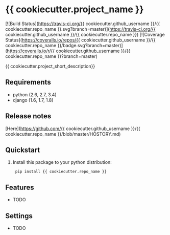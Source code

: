{{ cookiecutter.project_name }}
=============================

[![Build Status](https://travis-ci.org/{{ cookiecutter.github_username }}/{{ cookiecutter.repo_name }}.svg?branch=master)](https://travis-ci.org/{{ cookiecutter.github_username }}/{{ cookiecutter.repo_name }}) [![Coverage Status](https://coveralls.io/repos/{{ cookiecutter.github_username }}/{{ cookiecutter.repo_name }}/badge.svg?branch=master)](https://coveralls.io/r/{{ cookiecutter.github_username }}/{{ cookiecutter.repo_name }}?branch=master)

{{ cookiecutter.project_short_description}}

Requirements
-----------

- python (2.6, 2.7, 3.4)
- django (1.6, 1.7, 1.8)


Release notes
-------------

[Here](https://github.com/{{ cookiecutter.github_username }}/{{ cookiecutter.repo_name }}/blob/master/HOSTORY.md)


Quickstart
----------

1. Install this package to your python distribution:

        pip install {{ cookiecutter.repo_name }}

Features
--------

- TODO

Settings
--------

- TODO
